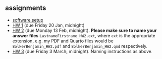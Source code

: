 ## assignments

* [software setup](./setup.html)
* [HW 1](./hw1.md) (due Friday 20 Jan, midnight)
* [HW 2](./hw2.md) (due Monday 13 Feb, midnight). **Please make sure to name your answer files** `LastnameFirstname_HW2.ext`, where `ext` is the appropriate extension, e.g. my PDF and Quarto files would be `BolkerBenjamin_HW2.pdf` and `BolkerBenjamin_HW2.qmd` respectively.
* [HW 3](./hw3.md) (due Friday 3 March, midnight).  Naming instructions as above.
